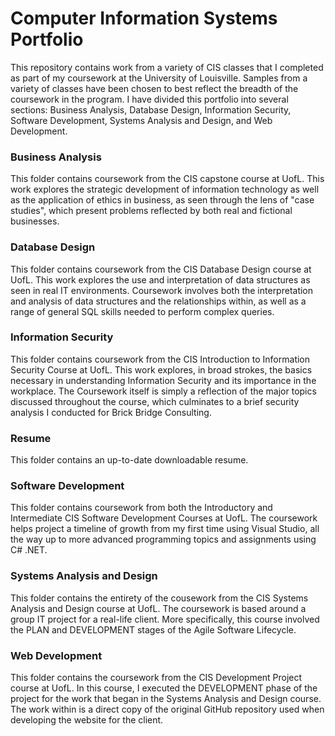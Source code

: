 # Computer Information Systems Portfolio
This repository contains work from a variety of CIS classes that I completed as part of my coursework at the University of Louisville. Samples from a variety of classes have been chosen to best reflect the breadth of the coursework in the program. I have divided this portfolio into several sections: Business Analysis, Database Design, Information Security, Software Development, Systems Analysis and Design, and Web Development.

### Business Analysis
This folder contains coursework from the CIS capstone course at UofL. This work explores the strategic development of information technology as well as the application of ethics in business, as seen through the lens of "case studies", which present problems reflected by both real and fictional businesses.

### Database Design
This folder contains coursework from the CIS Database Design course at UofL. This work explores the use and interpretation of data structures as seen in real IT environments. Coursework involves both the interpretation and analysis of data structures and the relationships within, as well as a range of general SQL skills needed to perform complex queries.

### Information Security 
This folder contains coursework from the CIS Introduction to Information Security Course at UofL. This work explores, in broad strokes, the basics necessary in understanding Information Security and its importance in the workplace. The Coursework itself is simply a reflection of the major topics discussed throughout the course, which culminates to a brief security analysis I conducted for Brick Bridge Consulting.

### Resume
This folder contains an up-to-date downloadable resume.

### Software Development 
This folder contains coursework from both the Introductory and Intermediate CIS Software Development Courses at UofL. The coursework helps project a timeline of growth from my first time using Visual Studio, all the way up to more advanced programming topics and assignments using  C# .NET.

### Systems Analysis and Design
This folder contains the entirety of the cousework from the CIS Systems Analysis and Design course at UofL. The coursework is based around a group IT project for a real-life client. More specifically, this course involved the PLAN and DEVELOPMENT stages of the Agile Software Lifecycle.

### Web Development
This folder contains the coursework from the CIS Development Project course at UofL. In this course, I executed the DEVELOPMENT phase of the project for the work that began in the Systems Analysis and Design course. The work within is a direct copy of the original GitHub repository used when developing the website for the client.

 
